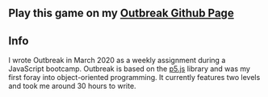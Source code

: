 ## Play this game on my [Outbreak Github Page](https://robertseidelmuc.github.io/outbreak/)

## Info
I wrote Outbreak in March 2020 as a weekly assignment during a JavaScript bootcamp. Outbreak is based on the [p5.js](https://p5js.org/) library and was my first foray into object-oriented programming. It currently features two levels and took me around 30 hours to write.
